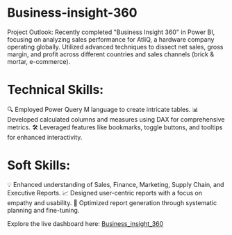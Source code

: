 # Business-insight-360
Project Outlook:
Recently completed "Business Insight 360" in Power BI, focusing on analyzing sales performance for AtliQ, a hardware company operating globally. Utilized advanced techniques to dissect net sales, gross margin, and profit across different countries and sales channels (brick & mortar, e-commerce).

# Technical Skills:
🔍 Employed Power Query M language to create intricate tables.
📊 Developed calculated columns and measures using DAX for comprehensive metrics.
🛠️ Leveraged features like bookmarks, toggle buttons, and tooltips for enhanced interactivity.

# Soft Skills:
💡 Enhanced understanding of Sales, Finance, Marketing, Supply Chain, and Executive Reports.
📈 Designed user-centric reports with a focus on empathy and usability.
🔄 Optimized report generation through systematic planning and fine-tuning.

Explore the live dashboard here: [Business_insight_360](https://app.powerbi.com/view?r=eyJrIjoiNzI1OGIyZWEtMDM4Zi00MGVlLWI5MTktMjVhNTEwYjZjOWFmIiwidCI6ImM2ZTU0OWIzLTVmNDUtNDAzMi1hYWU5LWQ0MjQ0ZGM1YjJjNCJ9)
